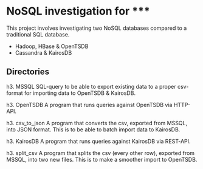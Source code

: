 NoSQL investigation for ***
===================

This project involves investigating two NoSQL databases compared to a traditional SQL database.

* Hadoop, HBase & OpenTSDB
* Cassandra & KairosDB


Directories
------------

h3. MSSQL
SQL-query to be able to export existing data to a proper csv-format for importing data to OpenTSDB & KairosDB.

h3. OpenTSDB
A program that runs queries against OpenTSDB via HTTP-API.

h3. csv_to_json
A program that converts the csv, exported from MSSQL, into JSON format. This is to be able to batch import data to KairosDB.

h3. KairosDB
A program that runs queries against KairosDB via REST-API.

h3. split_csv
A program that splits the csv (every other row), exported from MSSQL, into two new files. This is to make a smoother import to OpenTSDB.